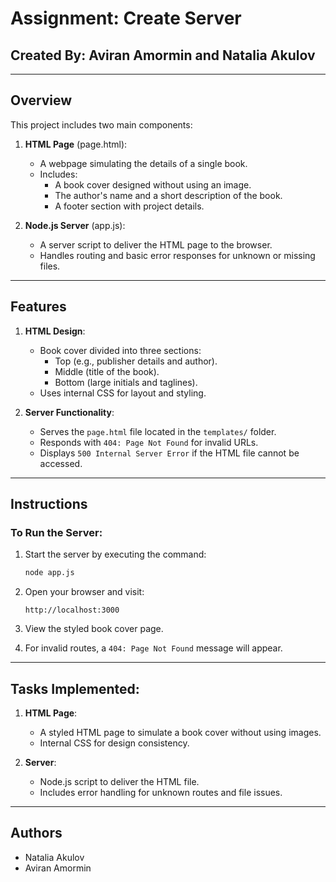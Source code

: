 # Assignment: Create Server

## Created By: Aviran Amormin and Natalia Akulov

---

## Overview
This project includes two main components:

1. **HTML Page** (page.html):
   - A webpage simulating the details of a single book.
   - Includes:
     - A book cover designed without using an image.
     - The author's name and a short description of the book.
     - A footer section with project details.

2. **Node.js Server** (app.js):
   - A server script to deliver the HTML page to the browser.
   - Handles routing and basic error responses for unknown or missing files.

---

## Features

1. **HTML Design**:
   - Book cover divided into three sections:
     - Top (e.g., publisher details and author).
     - Middle (title of the book).
     - Bottom (large initials and taglines).
   - Uses internal CSS for layout and styling.

2. **Server Functionality**:
   - Serves the `page.html` file located in the `templates/` folder.
   - Responds with `404: Page Not Found` for invalid URLs.
   - Displays `500 Internal Server Error` if the HTML file cannot be accessed.

---

## Instructions

### To Run the Server:
1. Start the server by executing the command:
   ```bash
   node app.js
   ```

2. Open your browser and visit:
   ```
   http://localhost:3000
   ```

3. View the styled book cover page.

4. For invalid routes, a `404: Page Not Found` message will appear.

---

## Tasks Implemented:

1. **HTML Page**:
   - A styled HTML page to simulate a book cover without using images.
   - Internal CSS for design consistency.

2. **Server**:
   - Node.js script to deliver the HTML file.
   - Includes error handling for unknown routes and file issues.

---

## Authors
- Natalia Akulov
- Aviran Amormin
